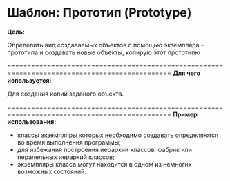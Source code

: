 Шаблон: Прототип (Prototype)
=======================================================================================================
**Цель:**

Определить вид создаваемых объектов с помощью экземпляра - прототипа и создавать новые объекты, 
копирую этот прототипю

===============================================================================================
**Для чего используется:**

Для создания копий заданого объекта.

===============================================================================================
**Пример использования:**

- классы экземпляры которых необходимо создавать определяются во время выполнения программы;
- для избежания построения иерархии классов, фабрик или пералельных иерархий классов;
- экземпляры класса могут находится в одном из немногих возможных состояний.
